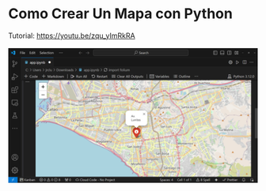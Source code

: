 # Como Crear Un Mapa con Python
Tutorial: https://youtu.be/zqu_yImRkRA
<br><br>
![Como Crear Un Mapa con Python](https://github.com/collectivecloudperu/como-crear-un-mapa-con-python/blob/main/crear-un-mapa-con-python.png)
